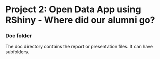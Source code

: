 # Project 2: Open Data App using RShiny - Where did our alumni go?
### Doc folder

The doc directory contains the report or presentation files. It can have subfolders.  
